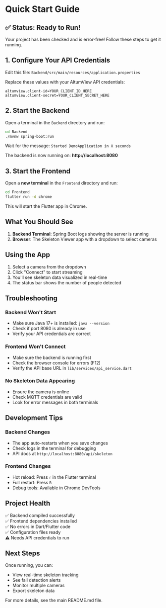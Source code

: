 # Quick Start Guide

## ✅ Status: Ready to Run!

Your project has been checked and is error-free! Follow these steps to get it running.

## 1. Configure Your API Credentials

Edit this file: `Backend/src/main/resources/application.properties`

Replace these values with your AltumView API credentials:
```properties
altumview.client-id=YOUR_CLIENT_ID_HERE
altumview.client-secret=YOUR_CLIENT_SECRET_HERE
```

## 2. Start the Backend

Open a terminal in the `Backend` directory and run:

```bash
cd Backend
./mvnw spring-boot:run
```

Wait for the message: `Started DemoApplication in X seconds`

The backend is now running on: **http://localhost:8080**

## 3. Start the Frontend

Open a **new terminal** in the `Frontend` directory and run:

```bash
cd Frontend
flutter run -d chrome
```

This will start the Flutter app in Chrome.

## What You Should See

1. **Backend Terminal**: Spring Boot logs showing the server is running
2. **Browser**: The Skeleton Viewer app with a dropdown to select cameras

## Using the App

1. Select a camera from the dropdown
2. Click "Connect" to start streaming
3. You'll see skeleton data visualized in real-time
4. The status bar shows the number of people detected

## Troubleshooting

### Backend Won't Start
- Make sure Java 17+ is installed: `java --version`
- Check if port 8080 is already in use
- Verify your API credentials are correct

### Frontend Won't Connect
- Make sure the backend is running first
- Check the browser console for errors (F12)
- Verify the API base URL in `lib/services/api_service.dart`

### No Skeleton Data Appearing
- Ensure the camera is online
- Check MQTT credentials are valid
- Look for error messages in both terminals

## Development Tips

### Backend Changes
- The app auto-restarts when you save changes
- Check logs in the terminal for debugging
- API docs at `http://localhost:8080/api/skeleton`

### Frontend Changes
- Hot reload: Press `r` in the Flutter terminal
- Full restart: Press `R`
- Debug tools: Available in Chrome DevTools

## Project Health

✅ Backend compiled successfully  
✅ Frontend dependencies installed  
✅ No errors in Dart/Flutter code  
✅ Configuration files ready  
⚠️  Needs API credentials to run

## Next Steps

Once running, you can:
- View real-time skeleton tracking
- See fall detection alerts
- Monitor multiple cameras
- Export skeleton data

For more details, see the main README.md file.
